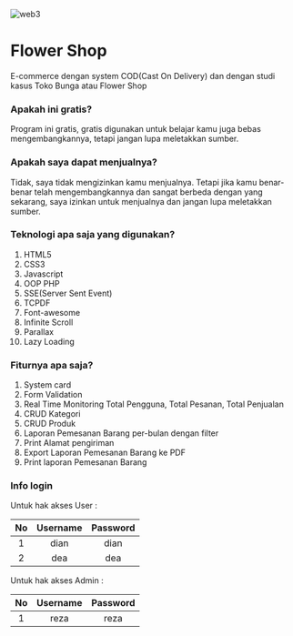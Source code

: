 ![web3](https://user-images.githubusercontent.com/47538721/72294639-8ac77100-3688-11ea-84ac-7fafe973be0d.png)
# Flower Shop
E-commerce dengan system COD(Cast On Delivery) dan dengan studi kasus Toko Bunga atau Flower Shop

### Apakah ini gratis?
Program ini gratis, gratis digunakan untuk belajar kamu juga bebas mengembangkannya, tetapi jangan lupa meletakkan sumber.
### Apakah saya dapat menjualnya?
Tidak, saya tidak mengizinkan kamu menjualnya. Tetapi jika kamu benar-benar telah mengembangkannya dan sangat berbeda dengan yang sekarang, saya izinkan untuk menjualnya dan jangan lupa meletakkan sumber.

### Teknologi apa saja yang digunakan?
1. HTML5
2. CSS3
3. Javascript
4. OOP PHP
5. SSE(Server Sent Event)
6. TCPDF
7. Font-awesome
8. Infinite Scroll
9. Parallax
10. Lazy Loading

### Fiturnya apa saja?
1. System card
5. Form Validation
6. Real Time Monitoring Total Pengguna, Total Pesanan, Total Penjualan
7. CRUD Kategori
8. CRUD Produk
9. Laporan Pemesanan Barang per-bulan dengan filter
10. Print Alamat pengiriman
11. Export Laporan Pemesanan Barang ke PDF
12. Print laporan Pemesanan Barang

### Info login
Untuk hak akses User :

**No**|**Username**|**Password**
:----:|:----:|:-----:
1|dian|dian
2|dea|dea

Untuk hak akses Admin :

**No**|**Username**|**Password**
:----:|:----:|:-----:
1|reza|reza
